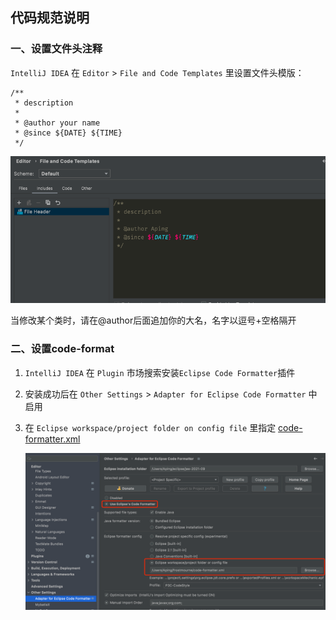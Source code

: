 ## 代码规范说明




### 一、设置文件头注释
`IntelliJ IDEA` 在 `Editor` > `File and Code Templates` 里设置文件头模版：

```
/**
 * description
 *
 * @author your name
 * @since ${DATE} ${TIME}
 */
```
![img.png](./img/idea_File_header.png)


当修改某个类时，请在@author后面追加你的大名，名字以逗号+空格隔开

### 二、设置code-format

1. `IntelliJ IDEA` 在 `Plugin` 市场搜索安装`Eclipse Code Formatter`插件 
2. 安装成功后在 `Other Settings` > `Adapter for Eclipse Code Formatter` 中启用
3. 在 `Eclipse workspace/project folder on config file` 里指定 [code-formatter.xml](./file/code-formatter.xml)

    ![img.png](./img/idea_code_formate.png)
